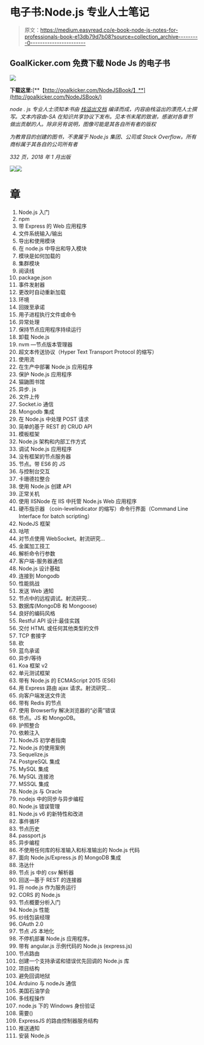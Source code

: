 # 电子书:Node.js 专业人士笔记

> 原文：<https://medium.easyread.co/e-book-node-js-notes-for-professionals-book-e13db79d7b08?source=collection_archive---------0----------------------->

## GoalKicker.com 免费下载 Node Js 的电子书

![](img/c3b39d8c4ce79fe30213c07620a97155.png)

**下载这里:**[**【http://goalkicker.com/NodeJSBook/】**](http://goalkicker.com/NodeJSBook/)

*node . js 专业人士须知本书由* [*栈溢出文档*](https://archive.org/details/documentation-dump.7z) *编译而成，内容由栈溢出的漂亮人士撰写。文本内容由-SA 在知识共享协议下发布。见本书末尾的致谢，感谢对各章节做出贡献的人。除非另有说明，图像可能是其各自所有者的版权*

*为教育目的创建的图书，不隶属于 Node.js 集团、公司或 Stack Overflow。所有商标属于其各自的公司所有者*

*332 页，2018 年 1 月出版*

![](img/33a1acd9ea7e693313be98148ca8372b.png)![](img/d617bdacf5da5b84f35bbec4481ec5d3.png)

# 章

1.  Node.js 入门
2.  npm
3.  带 Express 的 Web 应用程序
4.  文件系统输入/输出
5.  导出和使用模块
6.  在 node.js 中导出和导入模块
7.  模块是如何加载的
8.  集群模块
9.  阅读线
10.  package.json
11.  事件发射器
12.  更改时自动重新加载
13.  环境
14.  回拨至承诺
15.  用子进程执行文件或命令
16.  异常处理
17.  保持节点应用程序持续运行
18.  卸载 Node.js
19.  nvm —节点版本管理器
20.  超文本传送协议（Hyper Text Transport Protocol 的缩写）
21.  使用流
22.  在生产中部署 Node.js 应用程序
23.  保护 Node.js 应用程序
24.  猫鼬图书馆
25.  异步. js
26.  文件上传
27.  Socket.io 通信
28.  Mongodb 集成
29.  在 Node.js 中处理 POST 请求
30.  简单的基于 REST 的 CRUD API
31.  模板框架
32.  Node.js 架构和内部工作方式
33.  调试 Node.js 应用程序
34.  没有框架的节点服务器
35.  节点。带 ES6 的 JS
36.  与控制台交互
37.  卡珊德拉整合
38.  使用 Node.js 创建 API
39.  正常关机
40.  使用 IISNode 在 IIS 中托管 Node.js Web 应用程序
41.  硬币指示器 （coin-levelindicator 的缩写）命令行界面（Command Line Interface for batch scripting）
42.  NodeJS 框架
43.  咕哝
44.  对节点使用 WebSocket。射流研究…
45.  金属加工技工
46.  解析命令行参数
47.  客户端-服务器通信
48.  Node.js 设计基础
49.  连接到 Mongodb
50.  性能挑战
51.  发送 Web 通知
52.  节点中的远程调试。射流研究…
53.  数据库(MongoDB 和 Mongoose)
54.  良好的编码风格
55.  Restful API 设计:最佳实践
56.  交付 HTML 或任何其他类型的文件
57.  TCP 套接字
58.  砍
59.  蓝鸟承诺
60.  异步/等待
61.  Koa 框架 v2
62.  单元测试框架
63.  带有 Node.js 的 ECMAScript 2015 (ES6)
64.  用 Express 路由 ajax 请求。射流研究…
65.  向客户端发送文件流
66.  带有 Redis 的节点
67.  使用 Browserfiy 解决浏览器的“必需”错误
68.  节点。JS 和 MongoDB。
69.  护照整合
70.  依赖注入
71.  NodeJS 初学者指南
72.  Node.js 的使用案例
73.  Sequelize.js
74.  PostgreSQL 集成
75.  MySQL 集成
76.  MySQL 连接池
77.  MSSQL 集成
78.  Node.js 与 Oracle
79.  nodejs 中的同步与异步编程
80.  Node.js 错误管理
81.  Node.js v6 的新特性和改进
82.  事件循环
83.  节点历史
84.  passport.js
85.  异步编程
86.  不使用任何库的标准输入和标准输出的 Node.js 代码
87.  面向 Node.js/Express.js 的 MongoDB 集成
88.  洛达什
89.  节点 js 中的 csv 解析器
90.  回送—基于 REST 的连接器
91.  将 node.js 作为服务运行
92.  CORS 的 Node.js
93.  节点概要分析入门
94.  Node.js 性能
95.  纱线包装经理
96.  OAuth 2.0
97.  节点 JS 本地化
98.  不停机部署 Node.js 应用程序。
99.  带有 angular.js 示例代码的 Node.js (express.js)
100.  节点路由
101.  创建一个支持承诺和错误优先回调的 Node.js 库
102.  项目结构
103.  避免回调地狱
104.  Arduino 与 nodeJs 通信
105.  美国石油学会
106.  多线程操作
107.  node.js 下的 Windows 身份验证
108.  需要()
109.  ExpressJS 的路由控制器服务结构
110.  推送通知
111.  安装 Node.js